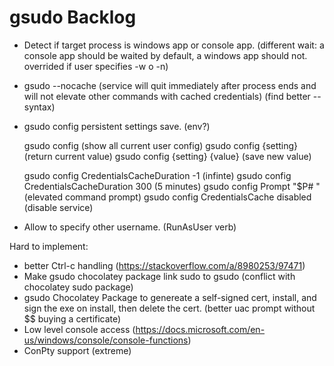# gsudo Backlog

- Detect if target process is windows app or console app. (different wait: a console app should be waited by default, a windows app should not. overrided if user specifies -w o -n)
- gsudo --nocache (service will quit immediately after process ends and will not elevate other commands with cached credentials) (find better --syntax)
- gsudo config persistent settings save. (env?)

    gsudo config (show all current user config)
    gsudo config {setting} (return current value)
    gsudo config {setting} {value} (save new value)
        
    gsudo config CredentialsCacheDuration -1 (infinte)
    gsudo config CredentialsCacheDuration 300 (5 minutes)
    gsudo config Prompt "$P# " (elevated command prompt)
    gsudo config CredentialsCache disabled (disable service)

- Allow to specify other username. (RunAsUser verb)

Hard to implement:

- better Ctrl-c handling (https://stackoverflow.com/a/8980253/97471)
- Make gsudo chocolatey package link sudo to gsudo (conflict with chocolatey sudo package)
- gsudo Chocolatey Package to genereate a self-signed cert, install, and sign the exe on install, then delete the cert. (better uac prompt without $$ buying a certificate)
- Low level console access (https://docs.microsoft.com/en-us/windows/console/console-functions)
- ConPty support (extreme)

